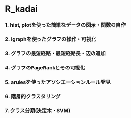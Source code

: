 # R_kadai

### 1. hist, plotを使った簡単なデータの図示・関数の自作

### 2. igraphを使ったグラフの操作・可視化

### 3. グラフの最短経路・最短経路長・辺の追加

### 4. グラフのPageRankとその可視化

### 5. arulesを使ったアソシエーションルール発見

### 6. 階層的クラスタリング

### 7. クラス分類(決定木・SVM)

